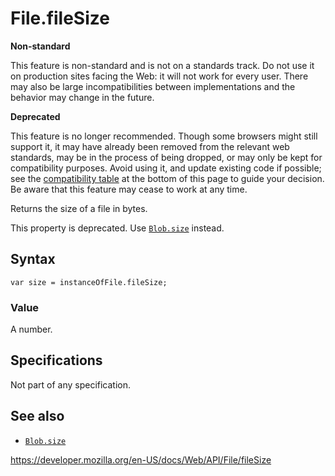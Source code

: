 # File.fileSize

**Non-standard**

This feature is non-standard and is not on a standards track. Do not use it on production sites facing the Web: it will not work for every user. There may also be large incompatibilities between implementations and the behavior may change in the future.

**Deprecated**

This feature is no longer recommended. Though some browsers might still support it, it may have already been removed from the relevant web standards, may be in the process of being dropped, or may only be kept for compatibility purposes. Avoid using it, and update existing code if possible; see the [compatibility table](#browser_compatibility) at the bottom of this page to guide your decision. Be aware that this feature may cease to work at any time.

Returns the size of a file in bytes.

This property is deprecated. Use [`Blob.size`](../blob/size) instead.

## Syntax

    var size = instanceOfFile.fileSize;

### Value

A number.

## Specifications

Not part of any specification.

## See also

- [`Blob.size`](../blob/size)

<a href="https://developer.mozilla.org/en-US/docs/Web/API/File/fileSize" class="_attribution-link">https://developer.mozilla.org/en-US/docs/Web/API/File/fileSize</a>
